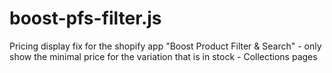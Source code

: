 # boost-pfs-filter.js
Pricing display fix for the shopify app "Boost Product Filter &amp; Search" - only show the minimal price for the variation that is in stock - Collections pages
